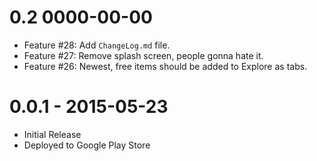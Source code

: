 0.2 0000-00-00
==============
* Feature #28: Add `ChangeLog.md` file.
* Feature #27: Remove splash screen, people gonna hate it.
* Feature #26: Newest, free items should be added to Explore as tabs.


0.0.1 - 2015-05-23
==================

* Initial Release
* Deployed to Google Play Store

